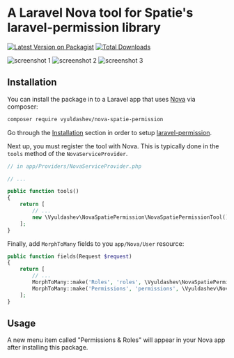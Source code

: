 # A Laravel Nova tool for Spatie's laravel-permission library

[![Latest Version on Packagist](https://img.shields.io/packagist/v/vyuldashev/nova-spatie-permission.svg?style=flat-square)](https://packagist.org/packages/:vendor/:package_name)
[![Total Downloads](https://img.shields.io/packagist/dt/vyuldashev/nova-spatie-permission.svg?style=flat-square)](https://packagist.org/packages/:vendor/:package_name)

![screenshot 1](https://raw.githubusercontent.com/vyuldashev/nova-spatie-permission/master/docs/user-resource.png)
![screenshot 2](https://raw.githubusercontent.com/vyuldashev/nova-spatie-permission/master/docs/roles-resource.png)
![screenshot 3](https://raw.githubusercontent.com/vyuldashev/nova-spatie-permission/master/docs/permissions-resource.png)

## Installation

You can install the package in to a Laravel app that uses [Nova](https://nova.laravel.com) via composer:

```bash
composer require vyuldashev/nova-spatie-permission
```

Go through the [Installation](https://github.com/spatie/laravel-permission#installation) section in order to setup [laravel-permission](https://packagist.org/packages/spatie/laravel-permission).

Next up, you must register the tool with Nova. This is typically done in the `tools` method of the `NovaServiceProvider`.

```php
// in app/Providers/NovaServiceProvider.php

// ...

public function tools()
{
    return [
        // ...
        new \Vyuldashev\NovaSpatiePermission\NovaSpatiePermissionTool(),
    ];
}
```

Finally, add `MorphToMany` fields to you `app/Nova/User` resource:

```php
public function fields(Request $request)
{
    return [
        // ...
        MorphToMany::make('Roles', 'roles', \Vyuldashev\NovaSpatiePermission\Role::class),
        MorphToMany::make('Permissions', 'permissions', \Vyuldashev\NovaSpatiePermission\Permission::class),
    ];
}
```

## Usage

A new menu item called "Permissions & Roles" will appear in your Nova app after installing this package.

